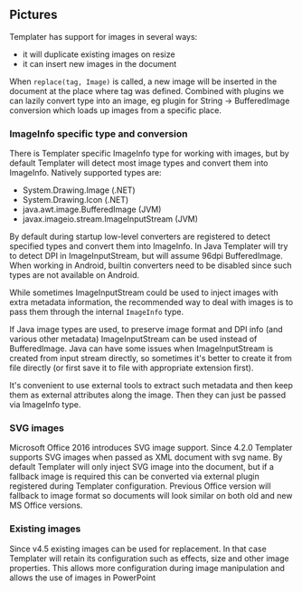## Pictures

Templater has support for images in several ways:

 * it will duplicate existing images on resize
 * it can insert new images in the document

When `replace(tag, Image)` is called, a new image will be inserted in the document at the place where tag was defined.
Combined with plugins we can lazily convert type into an image, eg plugin for String -> BufferedImage conversion which loads up images from a specific place.

### ImageInfo specific type and conversion

There is Templater specific ImageInfo type for working with images, but by default Templater will detect most image types and convert them into ImageInfo.
Natively supported types are:

 * System.Drawing.Image (.NET)
 * System.Drawing.Icon (.NET)
 * java.awt.image.BufferedImage (JVM)
 * javax.imageio.stream.ImageInputStream (JVM)

By default during startup low-level converters are registered to detect specified types and convert them into ImageInfo.
In Java Templater will try to detect DPI in ImageInputStream, but will assume 96dpi BufferedImage.
When working in Android, builtin converters need to be disabled since such types are not available on Android.

While sometimes ImageInputStream could be used to inject images with extra metadata information, the recommended way to deal with images is to pass them through the internal `ImageInfo` type.

If Java image types are used, to preserve image format and DPI info (and various other metadata) ImageInputStream can be used instead of BufferedImage.
Java can have some issues when ImageInputStream is created from input stream directly, so sometimes it's better to create it from file directly (or first save it to file with appropriate extension first).

It's convenient to use external tools to extract such metadata and then keep them as external attributes along the image. Then they can just be passed via ImageInfo type.

### SVG images

Microsoft Office 2016 introduces SVG image support. Since 4.2.0 Templater supports SVG images when passed as XML document with svg name.
By default Templater will only inject SVG image into the document, but if a fallback image is required this can be converted via external plugin registered during Templater configuration.
Previous Office version will fallback to image format so documents will look similar on both old and new MS Office versions.

### Existing images

Since v4.5 existing images can be used for replacement. In that case Templater will retain its configuration such as effects, size and other image properties.
This allows more configuration during image manipulation and allows the use of images in PowerPoint